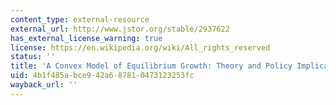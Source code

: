 ```yaml
---
content_type: external-resource
external_url: http://www.jstor.org/stable/2937622
has_external_license_warning: true
license: https://en.wikipedia.org/wiki/All_rights_reserved
status: ''
title: 'A Convex Model of Equilibrium Growth: Theory and Policy Implications'
uid: 4b1f485a-bce9-42a6-8781-0473123253fc
wayback_url: ''
---
```

